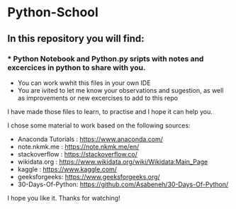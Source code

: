 # Python-School
## In this repository you will find:
### * Python Notebook and Python.py sripts with notes and excercices in python to share with you.

* You can work wwhit this files in your own IDE
* You are ivited to let me know your observations and sugestion, as well as improvements or new excercises to add to this repo

I have made those files to learn, to practise and I hope it can help you.

I chose some material to work based on the following sources:
* Anaconda Tutorials : https://www.anaconda.com/
* note.nkmk.me : https://note.nkmk.me/en/
* stackoverflow : https://stackoverflow.co/
* wikidata.org : https://www.wikidata.org/wiki/Wikidata:Main_Page
* kaggle : https://www.kaggle.com/
* geeksforgeeks: https://www.geeksforgeeks.org/
* 30-Days-Of-Python: https://github.com/Asabeneh/30-Days-Of-Python/

I hope you like it.
Thanks for watching!